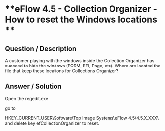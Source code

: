 # **eFlow 4.5 - Collection Organizer - How to reset the Windows locations ** #

## **Question / Description** ##

A customer playing with the windows inside the Collection Organizer has succeed to hide the windows (FORM, EFI, Page, etc). Where are located the file that keep these locations for Collections Organizer?


## **Answer / Solution** ##

Open the regedit.exe

go to

HKEY_CURRENT_USER\Software\Top Image Systems\eFlow 4.5\4.5.X.XXX\ and delete key efCollectionOrganizer to reset.






















